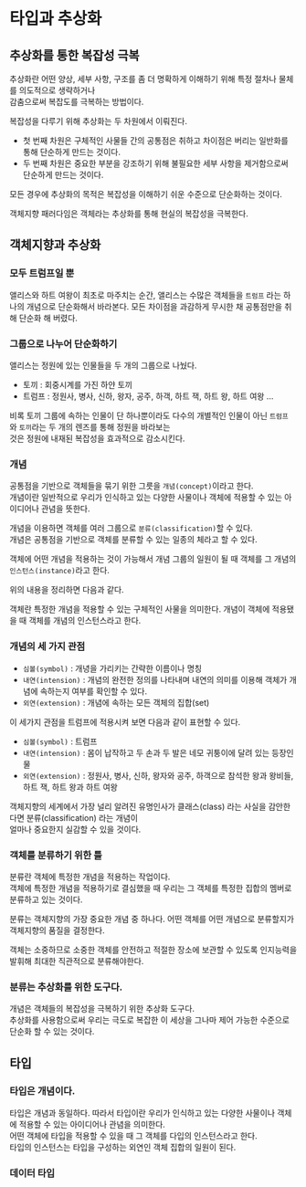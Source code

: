 # 타입과 추상화

## 추상화를 통한 복잡성 극복

추상화란 어떤 양상, 세부 사항, 구조를 좀 더 명확하게 이해하기 위해 특정 절차나 물체를 의도적으로 생략하거나  
감춤으로써 복잡도를 극복하는 방법이다.

복잡성을 다루기 위해 추상화는 두 차원에서 이뤄진다.
- 첫 번째 차원은 구체적인 사물들 간의 공통점은 취하고 차이점은 버리는 일반화를 통해 단순하게 만드는 것이다.
- 두 번째 차원은 중요한 부분을 강조하기 위해 불필요한 세부 사항을 제거함으로써 단순하게 만드는 것이다.

모든 경우에 추상화의 목적은 복잡성을 이해하기 쉬운 수준으로 단순화하는 것이다.

객체지향 패러다임은 객체라는 추상화를 통해 현실의 복잡성을 극복한다.

## 객체지향과 추상화

### 모두 트럼프일 뿐

앨리스와 하트 여왕이 최초로 마주치는 순간, 앨리스는 수많은 객체들을 `트럼프` 라는 하나의 개념으로 단순화해서 바라본다.
모든 차이점을 과감하게 무시한 채 공통점만을 취해 단순화 해 버렸다.

### 그룹으로 나누어 단순화하기

앨리스는 정원에 있는 인물들을 두 개의 그룹으로 나눴다.

- 토끼 : 회중시계를 가진 하얀 토끼
- 트럼프 : 정원사, 병사, 신하, 왕자, 공주, 하객, 하트 잭, 하트 왕, 하트 여왕 ...

비록 토끼 그룹에 속하는 인물이 단 하나뿐이라도 다수의 개별적인 인물이 아닌 `트럼프` 와 `토끼`라는 두 개의 렌즈를 통해 정원을 바라보는  
것은 정원에 내재된 복잡성을 효과적으로 감소시킨다.

### 개념

공통점을 기반으로 객체들을 묶기 위한 그릇을 `개념(concept)`이라고 한다.  
개념이란 일반적으로 우리가 인식하고 있는 다양한 사물이나 객체에 적용할 수 있는 아이디어나 관념을 뜻한다.

개념을 이용하면 객체를 여러 그룹으로 `분류(classification)`할 수 있다.  
개념은 공통점을 기반으로 객체를 분류할 수 있는 일종의 체라고 할 수 있다.

객체에 어떤 개념을 적용하는 것이 가능해서 개념 그룹의 일원이 될 때 객체를 그 개념의 `인스턴스(instance)`라고 한다.

위의 내용을 정리하면 다음과 같다.

객체란 특정한 개념을 적용할 수 있는 구체적인 사물을 의미한다. 개념이 객체에 적용됐을 때 객체를 개념의 인스턴스라고 한다.

### 개념의 세 가지 관점

- `심볼(symbol)` : 개녕을 가리키는 간략한 이름이나 명칭
- `내연(intension)` : 개념의 완전한 정의를 나타내며 내연의 의미를 이용해 객체가 개념에 속하는지 여부를 확인할 수 있다.
- `외연(extension)` : 개념에 속하는 모든 객체의 집합(set)

이 세가지 관점을 트럼프에 적용시켜 보면 다음과 같이 표현할 수 있다.

- `심볼(symbol)` : 트럼프
- `내연(intension)` : 몸이 납작하고 두 손과 두 발은 네모 귀퉁이에 달려 있는 등장인물
- `외연(extension)` : 정원사, 병사, 신하, 왕자와 공주, 하객으로 참석한 왕과 왕비들, 하트 잭, 하트 왕과 하트 여왕

객체지향의 세계에서 가장 널리 알려진 유명인사가 클래스(class) 라는 사실을 감안한다면 분류(classification) 라는 개념이  
얼마나 중요한지 실감할 수 있을 것이다.

### 객체를 분류하기 위한 틀

분류란 객체에 특정한 개념을 적용하는 작업이다.  
객체에 특정한 개념을 적용하기로 결심했을 때 우리는 그 객체를 특정한 집합의 멤버로 분류하고 있는 것이다.

분류는 객체지향의 가장 중요한 개념 중 하나다. 어떤 객체를 어떤 개념으로 분류할지가 객체지향의 품질을 결정한다.

객체는 소중하므로 소중한 객체를 안전하고 적절한 장소에 보관할 수 있도록 인지능력을 발휘해 최대한 직관적으로 분류해야한다.

### 분류는 추상화를 위한 도구다.

개념은 객체들의 복잡성을 극복하기 위한 추상화 도구다.  
추상화를 사용함으로써 우리는 극도로 복잡한 이 세상을 그나마 제어 가능한 수준으로 단순화 할 수 있는 것이다.

## 타입

### 타입은 개념이다.

타입은 개념과 동일하다. 따라서 타입이란 우리가 인식하고 있는 다양한 사물이나 객체에 적용할 수 있는 아이디어나 관념을 의미한다.  
어떤 객체에 타입을 적용할 수 있을 때 그 객체를 다입의 인스턴스라고 한다.  
타입의 인스턴스는 타입을 구성하는 외연인 객체 집합의 일원이 된다.

### 데이터 타입

